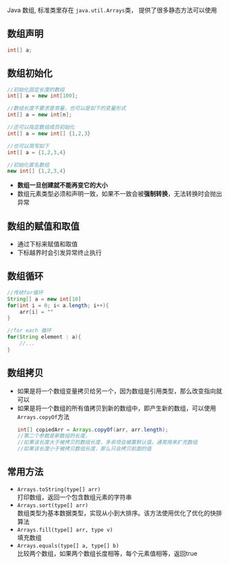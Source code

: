 Java 数组, 标准类里存在 `java.util.Arrays`类， 提供了很多静态方法可以使用

## 数组声明
```java
int[] a;
```

## 数组初始化
 ```java
 //初始化固定长度的数组
 int[] a = new int[100];

 //数组长度不要求是常量，也可以是如下的变量形式
 int[] a = new int[n];

 //还可以指定数组成员初始化
 int[] a = new int[] {1,2,3}

 //也可以简写如下
 int[] a = {1,2,3,4}

 //初始化匿名数组
 new int[] {1,2,3,4}
 ```
 - **数组一旦创建就不能再变它的大小**
 - 数组元素类型必须和声明一致，如果不一致会被**强制转换**，无法转换时会抛出异常

## 数组的赋值和取值
- 通过下标来赋值和取值
- 下标越界时会引发异常终止执行

## 数组循环
```java
//传统for循环
String[] a = new int[10]
for(int i = 0; i< a.length; i++){
    arr[i] = ""
}

//for each 循环
for(String element : a){
    //...
}
```

## 数组拷贝
- 如果是将一个数组变量拷贝给另一个，因为数组是引用类型，那么改变指向就可以
- 如果是将一个数组的所有值拷贝到新的数组中，即产生新的数组，可以使用`Arrays.copyOf`方法
    ```java
    int[] copiedArr = Arrays.copyOf(arr, arr.length);
    //第二个参数是新数组的长度，
    //如果该长度大于被拷贝的数组长度，多余项会被置默认值，通常用来扩充数组
    //如果该长度小于被拷贝数组长度，那么只会拷贝前面的值
    ```
    
## 常用方法
- `Arrays.toString(type[] arr)`  
    打印数组，返回一个包含数组元素的字符串
- `Arrays.sort(type[] arr)`  
    数组类型为基本数据类型，实现从小到大排序。该方法使用优化了优化的快排算法
- `Arrays.fill(type[] arr, type v)`   
    填充数组
- `Arrays.equals(type[] a, type[] b)`  
    比较两个数组，如果两个数组长度相等，每个元素值相等，返回true

